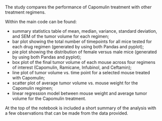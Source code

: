 The study compares the performance of Capomulin treatment with other treatment regimens.

Within the main code can be found:
- summary statistics table of mean, median, variance, standard deviation, and SEM of the tumor volume for each regimen;
- bar plot showing the total number of timepoints for all mice tested for each drug regimen (generated by using both Pandas and pyplot);
- pie plot showing the distribution of female versus male mice (generated by using both Pandas and pyplot);
- box plot of the final tumor volume of each mouse across four regimens of interest (Capomulin, Ramicane, Infubinol, and Ceftamin);
- line plot of tumor volume vs. time point for a selected mouse treated with Capomulin;
- scatter plot of average tumor volume vs. mouse weight for the Capomulin regimen;
- linear regression model between mouse weight and average tumor volume for the Capomulin treatment.

At the top of the notebook is included a short summary of the analysis with a few observations that can be made from the data provided.
